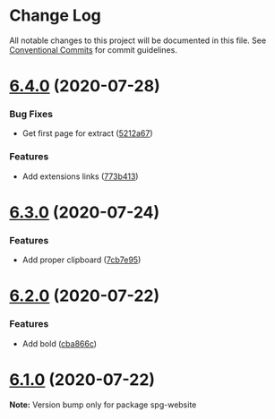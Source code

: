 # Change Log

All notable changes to this project will be documented in this file.
See [Conventional Commits](https://conventionalcommits.org) for commit guidelines.

# [6.4.0](https://github.com/sospedra/semantic-password-generator/compare/v6.3.0...v6.4.0) (2020-07-28)


### Bug Fixes

* Get first page for extract ([5212a67](https://github.com/sospedra/semantic-password-generator/commit/5212a670235cdf702e6e4f60c5579126c6730b1a))


### Features

* Add extensions links ([773b413](https://github.com/sospedra/semantic-password-generator/commit/773b413e3c34ce4c1a430f2335f4dcbb41715685))





# [6.3.0](https://github.com/sospedra/semantic-password-generator/compare/v6.2.0...v6.3.0) (2020-07-24)


### Features

* Add proper clipboard ([7cb7e95](https://github.com/sospedra/semantic-password-generator/commit/7cb7e95819f57d74d13e5f1a4d6a534b9a9d5f84))





# [6.2.0](https://github.com/sospedra/semantic-password-generator/compare/v6.1.0...v6.2.0) (2020-07-22)


### Features

* Add bold ([cba866c](https://github.com/sospedra/semantic-password-generator/commit/cba866c97172f8e4831775271d9770a60f53420a))





# [6.1.0](https://github.com/sospedra/semantic-password-generator/compare/v6.0.1...v6.1.0) (2020-07-22)

**Note:** Version bump only for package spg-website
